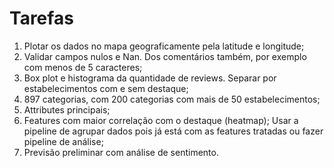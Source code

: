 # Tarefas

1. Plotar os dados no mapa geograficamente pela latitude e longitude;
2. Validar campos nulos e Nan. Dos comentários também, por exemplo com menos de 5 caracteres;
3. Box plot e histograma da quantidade de reviews. Separar por estabelecimentos com e sem destaque;
4. 897 categorias, com 200 categorias com mais de 50 estabelecimentos;
5. Attributes principais;
6. Features com maior correlação com o destaque (heatmap); Usar a pipeline de agrupar dados pois já está com as features tratadas ou fazer pipeline de análise;
7. Previsão preliminar com análise de sentimento.